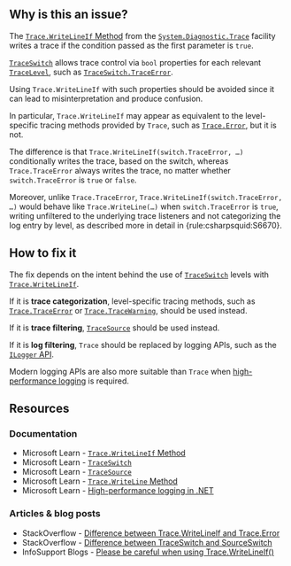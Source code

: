 ## Why is this an issue?

The [`Trace.WriteLineIf` Method](https://learn.microsoft.com/en-us/dotnet/api/system.diagnostics.trace.writelineif) from the
[`System.Diagnostic.Trace`](https://learn.microsoft.com/en-us/dotnet/api/system.diagnostics.trace) facility writes a trace if
the condition passed as the first parameter is `true`.

[`TraceSwitch`](https://learn.microsoft.com/en-us/dotnet/api/system.diagnostics.traceswitch) allows trace control via
`bool` properties for each relevant [`TraceLevel`](https://learn.microsoft.com/en-us/dotnet/api/system.diagnostics.tracelevel), such as [`TraceSwitch.TraceError`](https://learn.microsoft.com/en-us/dotnet/api/system.diagnostics.traceswitch.traceerror).

Using `Trace.WriteLineIf` with such properties should be avoided since it can lead to misinterpretation and produce confusion.

In particular, `Trace.WriteLineIf` may appear as equivalent to the level-specific tracing methods provided by `Trace`, such
as [`Trace.Error`](https://learn.microsoft.com/en-us/dotnet/api/system.diagnostics.trace.traceerror), but it is not.

The difference is that `Trace.WriteLineIf(switch.TraceError, …​)` conditionally writes the trace, based on the switch, whereas
`Trace.TraceError` always writes the trace, no matter whether `switch.TraceError` is `true` or
`false`.

Moreover, unlike `Trace.TraceError`, `Trace.WriteLineIf(switch.TraceError, …​)` would behave like
`Trace.WriteLine(…​)` when `switch.TraceError` is `true`, writing unfiltered to the underlying trace listeners and
not categorizing the log entry by level, as described more in detail in {rule:csharpsquid:S6670}.

## How to fix it

The fix depends on the intent behind the use of [`TraceSwitch`](https://learn.microsoft.com/en-us/dotnet/api/system.diagnostics.traceswitch) levels with [`Trace.WriteLineIf`](https://learn.microsoft.com/en-us/dotnet/api/system.diagnostics.trace.writelineif).

If it is **trace categorization**, level-specific tracing methods, such as [`Trace.TraceError`](https://learn.microsoft.com/en-us/dotnet/api/system.diagnostics.trace.traceerror) or [`Trace.TraceWarning`](https://learn.microsoft.com/en-us/dotnet/api/system.diagnostics.trace.tracewarning), should be used
instead.

If it is **trace filtering**, [`TraceSource`](https://learn.microsoft.com/en-us/dotnet/api/system.diagnostics.tracesource) should be used instead.

If it is **log filtering**, `Trace` should be replaced by logging APIs, such as the [`ILogger` API](https://learn.microsoft.com/en-us/dotnet/core/diagnostics/logging-tracing#net-logging-apis).

Modern logging APIs are also more suitable than `Trace` when [high-performance logging](https://learn.microsoft.com/en-us/dotnet/core/extensions/high-performance-logging) is required.

## Resources

### Documentation

-   Microsoft Learn - [`Trace.WriteLineIf`
  Method](https://learn.microsoft.com/en-us/dotnet/api/system.diagnostics.trace.writelineif)
-   Microsoft Learn - [`TraceSwitch`](https://learn.microsoft.com/en-us/dotnet/api/system.diagnostics.traceswitch)
-   Microsoft Learn - [`TraceSource`](https://learn.microsoft.com/en-us/dotnet/api/system.diagnostics.tracesource)
-   Microsoft Learn - [`Trace.WriteLine`
  Method](https://learn.microsoft.com/en-us/dotnet/api/system.diagnostics.trace.writeline)
-   Microsoft Learn - [High-performance logging in
  .NET](https://learn.microsoft.com/en-us/dotnet/core/extensions/high-performance-logging)

### Articles & blog posts

-   StackOverflow - [Difference between Trace.WriteLineIf and Trace.Error](https://stackoverflow.com/a/5118040)
-   StackOverflow - [Difference between TraceSwitch and SourceSwitch](https://stackoverflow.com/a/3691841)
-   InfoSupport Blogs - [Please be careful when using
  Trace.WriteLineIf()](https://blogs.infosupport.com/please-be-careful-when-using-trace-writelineif/)